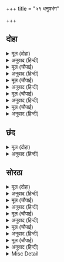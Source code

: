 +++
title = "५१ धनुषभंग"

+++


## दोहा


<details><summary>मूल (दोहा)</summary>

राम बिलोके लोग सब चित्र लिखे से देखि।  
चितई सीय कृपायतन जानी बिकल बिसेषि॥ २६०॥
</details>

<details><summary>अनुवाद (हिन्दी)</summary>

श्रीरामजीने सब लोगोंकी ओर देखा और उन्हें चित्रमें लिखे हुए-से देखकर फिर कृपाधाम श्रीरामजीने सीताजीकी ओर देखा और उन्हें विशेष व्याकुल जाना॥ २६०॥
</details>

<details><summary>मूल (चौपाई)</summary>

देखी बिपुल बिकल बैदेही।  
निमिष बिहात कलप सम तेही॥  
तृषित बारि बिनु जो तनु त्यागा।  
मुएँ करइ का सुधा तड़ागा॥
</details>

<details><summary>अनुवाद (हिन्दी)</summary>

उन्होंने जानकीजीको बहुत ही विकल देखा। उनका एक-एक क्षण कल्पके समान बीत रहा था। यदि प्यासा आदमी पानीके बिना शरीर छोड़ दे, तो उसके मर जानेपर अमृतका तालाब भी क्या करेगा?॥ १॥
</details>

<details><summary>मूल (चौपाई)</summary>

का बरषा सब कृषी सुखानें।  
समय चुकें पुनि का पछितानें॥  
अस जियँ जानि जानकी देखी।  
प्रभु पुलके लखि प्रीति बिसेषी॥
</details>

<details><summary>अनुवाद (हिन्दी)</summary>

सारी खेतीके सूख जानेपर वर्षा किस कामकी? समय बीत जानेपर फिर पछतानेसे क्या लाभ? जीमें ऐसा समझकर श्रीरामजीने जानकीजीकी ओर देखा और उनका विशेष प्रेम लखकर वे पुलकित हो गये॥२॥
</details>

<details><summary>मूल (चौपाई)</summary>

गुरहि प्रनामु मनहिं  मन कीन्हा।  
अति लाघवँ उठाइ धनु लीन्हा॥  
दमकेउ दामिनि जिमि जब लयऊ।  
पुनि नभ धनु मंडल सम भयऊ॥
</details>

<details><summary>अनुवाद (हिन्दी)</summary>

मन-ही-मन उन्होंने गुरुको प्रणाम किया और बड़ी फुर्तीसे धनुषको उठा लिया। जब उसे (हाथमें) लिया, तब वह धनुष बिजलीकी तरह चमका और फिर आकाशमें मण्डल-जैसा (मण्डलाकार) हो गया॥ ३॥
</details>

<details><summary>मूल (चौपाई)</summary>

लेत चढ़ावत खैंचत गाढ़ें।  
काहुँ न लखा देख सबु ठाढ़ें॥  
तेहि छन राम मध्य धनु तोरा।  
भरे भुवन धुनि घोर कठोरा॥
</details>

<details><summary>अनुवाद (हिन्दी)</summary>

लेते, चढ़ाते और जोरसे खींचते हुए किसीने नहीं लखा (अर्थात् ये तीनों काम इतनी फुर्तीसे हुए कि धनुषको कब उठाया, कब चढ़ाया और कब खींचा, इसका किसीको पता नहीं लगा); सबने श्रीरामजीको (धनुष खींचे) खड़े देखा। उसी क्षण श्रीरामजीने धनुषको बीचसे तोड़ डाला। भयङ्कर कठोर ध्वनिसे (सब) लोक भर गये॥ ४॥
</details>

## छंद


<details><summary>मूल (दोहा)</summary>

भरे भुवन घोर कठोर रव रबि बाजि तजि मारगु चले।  
चिक्करहिं दिग्गज डोल महि अहि कोल कूरुम कलमले॥  
सुर असुर मुनि कर कान दीन्हें सकल बिकल बिचारहीं।  
कोदंड खंडेउ राम तुलसी जयति बचन उचारहीं॥
</details>

<details><summary>अनुवाद (हिन्दी)</summary>

घोर, कठोर शब्दसे (सब) लोक भर गये, सूर्यके घोड़े मार्ग छोड़कर चलने लगे। दिग्गज चिग्घाड़ने लगे, धरती डोलने लगी, शेष, वाराह और कच्छप कलमला उठे। देवता, राक्षस और मुनि कानोंपर हाथ रखकर सब व्याकुल होकर विचारने लगे। तुलसीदासजी कहते हैं, जब (सबको निश्चय हो गया कि) श्रीरामजीने धनुषको तोड़ डाला, तब सब ‘श्रीरामचन्द्रजीकी जय’ बोलने लगे।
</details>

## सोरठा


<details><summary>मूल (दोहा)</summary>

संकर चापु जहाजु सागरु रघुबर बाहुबलु।  
बूड़ सो सकल समाजु चढ़ा जो प्रथमहिं मोह बस॥ २६१॥
</details>

<details><summary>अनुवाद (हिन्दी)</summary>

शिवजीका धनुष जहाज है और श्रीरामचन्द्रजीकी भुजाओंका बल समुद्र है। (धनुष टूटनेसे) वह सारा समाज डूब गया, जो मोहवश पहले इस जहाजपर चढ़ा था (जिसका वर्णन ऊपर आया है)॥ २६१॥
</details>

<details><summary>मूल (चौपाई)</summary>

प्रभु दोउ चापखंड महि डारे।  
देखि लोग सब भए सुखारे॥  
कौसिकरूप पयोनिधि पावन।  
प्रेम बारि अवगाहु सुहावन॥
</details>

<details><summary>अनुवाद (हिन्दी)</summary>

प्रभुने धनुषके दोनों टुकड़े पृथ्वीपर डाल दिये। यह देखकर सब लोग सुखी हुए। विश्वामित्ररूपी पवित्र समुद्रमें, जिसमें प्रेमरूपी सुन्दर अथाह जल भरा है,॥ १॥
</details>

<details><summary>मूल (चौपाई)</summary>

रामरूप राकेसु  निहारी।  
बढ़त बीचि पुलकावलि भारी॥  
बाजे नभ गहगहे निसाना।  
देवबधू नाचहिं करि गाना॥
</details>

<details><summary>अनुवाद (हिन्दी)</summary>

रामरूपी पूर्णचन्द्रको देखकर पुलकावलीरूपी भारी लहरें बढ़ने लगीं। आकाशमें बड़े जोरसे नगाड़े बजने लगे और देवाङ्गनाएँ गान करके नाचने लगीं॥ २॥
</details>

<details><summary>मूल (चौपाई)</summary>

ब्रह्मादिक सुर सिद्ध मुनीसा।  
प्रभुहि प्रसंसहिं देहिं असीसा॥  
बरिसहिं सुमन रंग बहु माला।  
गावहिं किंनर गीत रसाला॥
</details>

<details><summary>अनुवाद (हिन्दी)</summary>

ब्रह्मा आदि देवता, सिद्ध और मुनीश्वरलोग प्रभुकी प्रशंसा कर रहे हैं और आशीर्वाद दे रहे हैं। वे रंग-बिरंगे फूल और मालाएँ बरसा रहे हैं। किन्नरलोग रसीले गीत गा रहे हैं॥ ३॥
</details>

<details><summary>मूल (चौपाई)</summary>

रही भुवन भरि जय जय बानी।  
धनुषभंग धुनि जात न जानी॥  
मुदित कहहिं जहँ तहँ नर नारी।  
भंजेउ राम संभुधनु भारी॥
</details>

<details><summary>अनुवाद (हिन्दी)</summary>

सारे ब्रह्माण्डमें जय-जयकारकी ध्वनि छा गयी, जिसमें धनुष टूटनेकी ध्वनि जान ही नहीं पड़ती। जहाँ-तहाँ स्त्री-पुरुष प्रसन्न होकर कह रहे हैं कि श्रीरामचन्द्रजीने शिवजीके भारी धनुषको तोड़ डाला॥ ४॥
</details>

<details><summary>Misc Detail</summary>


</details>
